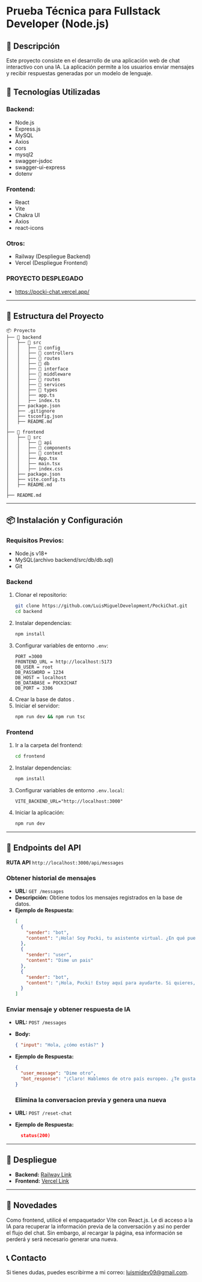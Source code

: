# Prueba Técnica para Fullstack Developer (Node.js)

## 📌 Descripción

Este proyecto consiste en el desarrollo de una aplicación web de chat interactivo con una IA. La aplicación permite a los usuarios enviar mensajes y recibir respuestas generadas por un modelo de lenguaje.

## 🚀 Tecnologías Utilizadas

### **Backend:**

- Node.js
- Express.js
- MySQL
- Axios
- cors
- mysql2
- swagger-jsdoc
- swagger-ui-express
- dotenv

### **Frontend:**

- React
- Vite
- Chakra UI
- Axios
- react-icons

### **Otros:**

- Railway (Despliegue Backend)
- Vercel (Despliegue Frontend)


### **PROYECTO DESPLEGADO**

- https://pocki-chat.vercel.app/

---

## 📂 Estructura del Proyecto

```
📦 Proyecto
├── 📁 backend
│   ├── 📁 src
│   │   ├── 📁 config
│   │   ├── 📁 controllers
│   │   ├── 📁 routes
│   │   ├── 📁 db
│   │   ├── 📁 interface
│   │   ├── 📁 middleware
│   │   ├── 📁 routes
│   │   ├── 📁 services
│   │   ├── 📁 types
│   │   ├── app.ts
│   │   ├── index.ts
│   ├── package.json
│   ├── .gitignore
│   ├── tsconfig.json
│   ├── README.md
│
├── 📁 frontend
│   ├── 📁 src
│   │   ├── 📁 api
│   │   ├── 📁 components
│   │   ├── 📁 context
│   │   ├── App.tsx
│   │   ├── main.tsx
│   │   ├── index.css
│   ├── package.json
│   ├── vite.config.ts
│   ├── README.md
│
├── README.md
```

---

## 📦 Instalación y Configuración

### **Requisitos Previos:**

- Node.js v18+
- MySQL(archivo backend/src/db/db.sql)
- Git

### **Backend**

1. Clonar el repositorio:
   ```bash
   git clone https://github.com/LuisMiguelDevelopment/PockiChat.git
   cd backend
   ```
2. Instalar dependencias:
   ```bash
   npm install
   ```
3. Configurar variables de entorno `.env`:
   ```env
   PORT =3000
   FRONTEND_URL = http://localhost:5173
   DB_USER = root
   DB_PASSWORD = 1234
   DB_HOST = localhost
   DB_DATABASE = POCKICHAT
   DB_PORT = 3306
   ```
4. Crear la base de datos .
5. Iniciar el servidor:
   ```bash
   npm run dev && npm run tsc
   ```

### **Frontend**

1. Ir a la carpeta del frontend:
   ```bash
   cd frontend
   ```
2. Instalar dependencias:
   ```bash
   npm install
   ```
3. Configurar variables de entorno `.env.local`:
   ```env
   VITE_BACKEND_URL="http://localhost:3000"
   ```
4. Iniciar la aplicación:
   ```bash
   npm run dev
   ```

---

## 📡 Endpoints del API

**RUTA API**
`http://localhost:3000/api/messages`

### **Obtener historial de mensajes**

- **URL:** `GET /messages`
- **Descripción:** Obtiene todos los mensajes registrados en la base de datos.
- **Ejemplo de Respuesta:**
  ```json
  [
    {
      "sender": "bot",
      "content": "¡Hola! Soy Pocki, tu asistente virtual. ¿En qué puedo ayudarte hoy?"
    },
    {
      "sender": "user",
      "content": "Dime un pais"
    },
    {
      "sender": "bot",
      "content": "¡Hola, Pocki! Estoy aquí para ayudarte. Si quieres, puedo hablarte sobre un país en particular. ¿Tienes alguno en mente?"
    }
  ]
  ```

### **Enviar mensaje y obtener respuesta de IA**

- **URL:** `POST /messages`
- **Body:**
  ```json
  { "input": "Hola, ¿cómo estás?" }
  ```
- **Ejemplo de Respuesta:**
  ```json
  {
    "user_message": "Dime otro",
    "bot_response": "¡Claro! Hablemos de otro país europeo. ¿Te gustaría saber sobre la cultura de Grecia, Alemania, o quizás de los Países Bajos? ¡Dime cuál te interesa y exploramos juntos!"
  }
  ```


  ### **Elimina la conversacion previa y genera una nueva**

- **URL:** `POST /reset-chat`
- **Ejemplo de Respuesta:**
  ```json
    status(200)
  ```

---

## 📌 Despliegue

- **Backend:** [Railway Link](https://railway.com/)
- **Frontend:** [Vercel Link](https://vercel.com/)

---

## 🫡 Novedades

Como frontend, utilicé el empaquetador Vite con React.js. Le di acceso a la IA para recuperar la información previa de la conversación y así no perder el flujo del chat. Sin embargo, al recargar la página, esa información se perderá y será necesario generar una nueva.

## 📞 Contacto

Si tienes dudas, puedes escribirme a mi correo: [luismidev09@gmail.com](mailto:luismidev09@gmail.com).
